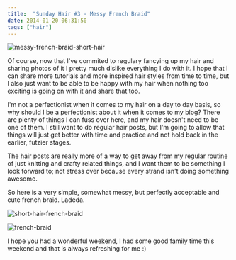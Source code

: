 ```yaml
---
title:  "Sunday Hair #3 - Messy French Braid"
date: 2014-01-20 06:31:50
tags: ["hair"]
---
```


![messy-french-braid-short-hair](/uploads/2014/01/messy-french-braid-short-hair.jpg)

Of course, now that I've commited to regulary fancying up my hair and sharing photos of it I pretty much dislike everything I do with it. I hope that I can share more tutorials and more inspired hair styles from time to time, but I also just want to be able to be happy with my hair when nothing too exciting is going on with it and share that too.

I'm not a perfectionist when it comes to my hair on a day to day basis, so why should I be a perfectionist about it when it comes to my blog? There are plenty of things I can fuss over here, and my hair doesn't need to be one of them. I still want to do regular hair posts, but I'm going to allow that things will just get better with time and practice and not hold back in the earlier, futzier stages.

The hair posts are really more of a way to get away from my regular routine of just knitting and crafty related things, and I want them to be something I look forward to; not stress over because every strand isn't doing something awesome.

So here is a very simple, somewhat messy, but perfectly acceptable and cute french braid. Ladeda.

![short-hair-french-braid](/uploads/2014/01/short-hair-french-braid.jpg)

![french-braid](/uploads/2014/01/french-braid.jpg)

I hope you had a wonderful weekend, I had some good family time this weekend and that is always refreshing for me :)
